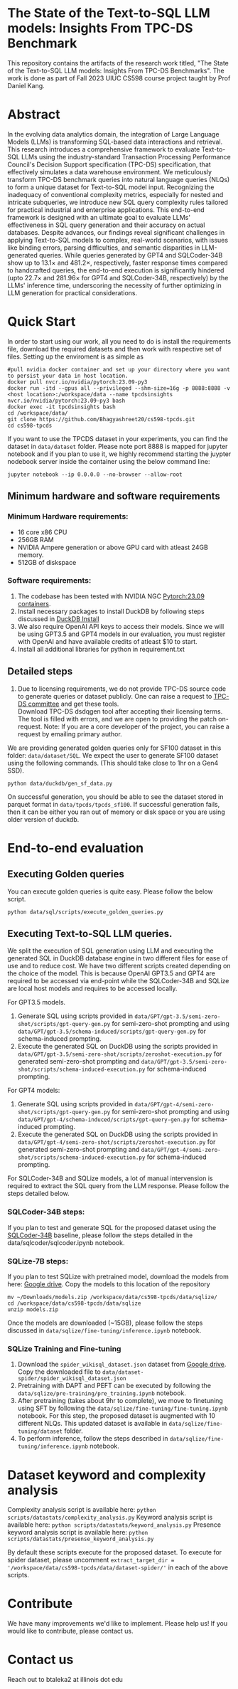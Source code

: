 # The State of the Text-to-SQL LLM models: Insights From TPC-DS Benchmark  

This repository contains the artifacts of the research work titled, "The State of the Text-to-SQL LLM models: Insights From TPC-DS Benchmarks". The work is done as part of Fall 2023 UIUC CS598 course project taught by Prof Daniel Kang.

# Abstract
In the evolving data analytics domain, the integration of Large Language Models (LLMs) is transforming SQL-based data interactions and retrieval. This research introduces a comprehensive framework to evaluate Text-to-SQL LLMs using the industry-standard Transaction Processing Performance Council's Decision Support specification (TPC-DS) specification, that effectively simulates a data warehouse environment. We meticulously transform TPC-DS benchmark queries into natural language queries (NLQs) to form a unique dataset for Text-to-SQL model input. Recognizing the inadequacy of conventional complexity metrics, especially for nested and intricate subqueries, we introduce new SQL query complexity rules tailored for practical industrial and enterprise applications.  This end-to-end framework is designed with an ultimate goal to evaluate LLMs' effectiveness in SQL query generation and their accuracy on actual databases. Despite advances, our findings reveal significant challenges in applying Text-to-SQL models to complex, real-world scenarios, with issues like binding errors, parsing difficulties, and semantic disparities in LLM-generated queries. While queries generated by GPT4 and SQLCoder-34B show up to 13.1$\times$ and 481.2$\times$, respectively, faster response times compared to handcrafted queries, the end-to-end execution is significantly hindered (upto 22.7$\times$ and 281.96$\times$ for GPT4 and SQLCoder-34B, respectively) by the LLMs' inference time, underscoring the necessity of further optimizing in LLM generation for practical considerations.


# Quick Start 

In order to start using our work, all you need to do is install the requirements file, download the required datasets and then work with respective set of files. 
Setting up the enviroment is as simple as 

```
#pull nvidia docker container and set up your directory where you want to persist your data in host location.  
docker pull nvcr.io/nvidia/pytorch:23.09-py3
docker run -itd --gpus all --privileged --shm-size=16g -p 8888:8888 -v <host location>:/workspace/data --name tpcdsinsights nvcr.io/nvidia/pytorch:23.09-py3 bash
docker exec -it tpcdsinsights bash 
cd /workspace/data/
git clone https://github.com/Bhagyashreet20/cs598-tpcds.git
cd cs598-tpcds
```

If you want to use the TPCDS dataset in your experiments, you can find the dataset in `data/dataset` folder. Please note port 8888 is mapped for jupyter notebook and if you plan to use it, we highly recommend starting the juypter nodebook server inside the container using the below command line: 
```
jupyter notebook --ip 0.0.0.0 --no-browser --allow-root
```


## Minimum hardware and software requirements

### Minimum Hardware requirements: 

- 16 core x86 CPU
- 256GB RAM
- NVIDIA Ampere generation or above GPU card with atleast 24GB memory.
- 512GB of diskspace


### Software requirements:
1. The codebase has been tested with NVIDIA NGC [Pytorch:23.09 containers](https://nvcr.io/nvidia/pytorch:23.09-py3). 
2. Install necessary packages to install DuckDB by following steps discussed in [DuckDB Install](https://duckdb.org/#quickinstall)
3. We also require OpenAI API keys to access their models. Since we will be using GPT3.5 and GPT4 models in our evaluation, you must register with OpenAI and have available credits of atleast $10 to start.
4. Install all additional libraries for python in requirement.txt  


## Detailed steps 

1. Due to licensing requirements, we do not provide TPC-DS source code to generate queries or dataset publicly.
One can raise a request to [TPC-DS committee](https://www.tpc.org/tpc_documents_current_versions/current_specifications5.asp) and get these tools.  
Download TPC-DS dsdqgen tool after accepting their licensing terms. The tool is filled with errors, and we are open to providing the patch on-request. 
Note: If you are a core developer of the project, you can raise a request by emailing primary author. 

We are providing generated golden queries only for SF100 dataset in this folder: `data/dataset/SQL`. We expect the user to generate SF100 dataset using the following commands. (This should take close to 1hr on a Gen4 SSD).
```
python data/duckdb/gen_sf_data.py
```
On successful generation, you should be able to see the dataset stored in parquet format in `data/tpcds/tpcds_sf100`.
If successful generation fails, then it can be either you ran out of memory or disk space or you are using older version of duckdb. 


# End-to-end evaluation

## Executing Golden queries 
You can execute golden queries is quite easy. Please follow the below script.

```
python data/sql/scripts/execute_golden_queries.py
```
 

## Executing Text-to-SQL LLM queries. 
We split the execution of SQL generation using LLM and executing the generated SQL in DuckDB database engine in two different files for ease of use and to reduce cost. 
We have two different scripts created depending on the choice of the model. 
This is because OpenAI GPT3.5 and GPT4 are required to be accessed via end-point while the SQLCoder-34B and SQLize are local host models and requires to be accessed locally. 

For GPT3.5 models. 
1. Generate SQL using scripts provided in `data/GPT/gpt-3.5/semi-zero-shot/scripts/gpt-query-gen.py` for semi-zero-shot prompting and using `data/GPT/gpt-3.5/schema-induced/scripts/gpt-query-gen.py` for schema-induced prompting.
2. Execute the generated SQL on DuckDB using the scripts provided in `data/GPT/gpt-3.5/semi-zero-shot/scripts/zeroshot-execution.py` for generated semi-zero-shot prompting and `data/GPT/gpt-3.5/semi-zero-shot/scripts/schema-induced-execution.py` for schema-induced prompting.

For GPT4 models: 
1. Generate SQL using scripts provided in `data/GPT/gpt-4/semi-zero-shot/scripts/gpt-query-gen.py` for semi-zero-shot prompting and using `data/GPT/gpt-4/schema-induced/scripts/gpt-query-gen.py` for schema-induced prompting.
2. Execute the generated SQL on DuckDB using the scripts provided in `data/GPT/gpt-4/semi-zero-shot/scripts/zeroshot-execution.py` for generated semi-zero-shot prompting and `data/GPT/gpt-4/semi-zero-shot/scripts/schema-induced-execution.py` for schema-induced prompting.


For SQLCoder-34B and SQLize models, a lot of manual intervension is required to extract the SQL query from the LLM response. Please follow the steps detailed below. 

### SQLCoder-34B steps: 
If you plan to test and generate SQL for the proposed dataset using the [SQLCoder-34B](https://github.com/defog-ai/sqlcoder) baseline, please follow the steps detailed in the data/sqlcoder/sqlcoder.ipynb notebook. 

### SQLize-7B steps: 
If you plan to test SQLize with pretrained model, download the models from here: [Google drive](https://drive.google.com/drive/folders/1vfuYucYCIBtTxcuPO89xsH0vVVFyUUQx?usp=sharing). 
Copy the models to this location of the repository 
```
mv ~/Downloads/models.zip /workspace/data/cs598-tpcds/data/sqlize/
cd /workspace/data/cs598-tpcds/data/sqlize
unzip models.zip
```

Once the models are downloaded (~15GB), please follow the steps discussed in `data/sqlize/fine-tuning/inference.ipynb` notebook. 

### SQLize Training and Fine-tuning
1. Download the `spider_wikisql_dataset.json` dataset from [Google drive](https://drive.google.com/drive/folders/1vfuYucYCIBtTxcuPO89xsH0vVVFyUUQx?usp=sharing). Copy the downloaded file to `data/dataset-spider/spider_wikisql_dataset.json`
2. Pretraining with DAPT and PEFT can be executed by following the `data/sqlize/pre-training/pre_training.ipynb` notebook.
3. After pretraining (takes about 9hr to complete), we move to finetuning using SFT by following the `data/sqlize/fine-tuning/fine-tuning.ipynb` notebook. For this step, the proposed dataset is augmented with 10 different NLQs. This updated dataset is available in `data/sqlize/fine-tuning/dataset` folder. 
4. To perform inference, follow the steps described in `data/sqlize/fine-tuning/inference.ipynb` notebook. 

# Dataset keyword and complexity analysis 

Complexity analysis script is available here: `python scripts/datastats/complexity_analysis.py` 
Keyword analysis script is available here:  `python scripts/datastats/keyword_analysis.py`
Presence keyword analysis script is available here: `python scripts/datastats/presense_keyword_analysis.py`

By default these scripts execute for the proposed dataset. To execute for spider dataset, please uncomment `extract_target_dir = '/workspace/data/cs598-tpcds/data/dataset-spider/'` in each of the above scripts.

# Contribute
We have many improvements we'd like to implement. Please help us! If you would like to contribute, please contact us. 

# Contact us
Reach out to btaleka2 at illinois dot edu
